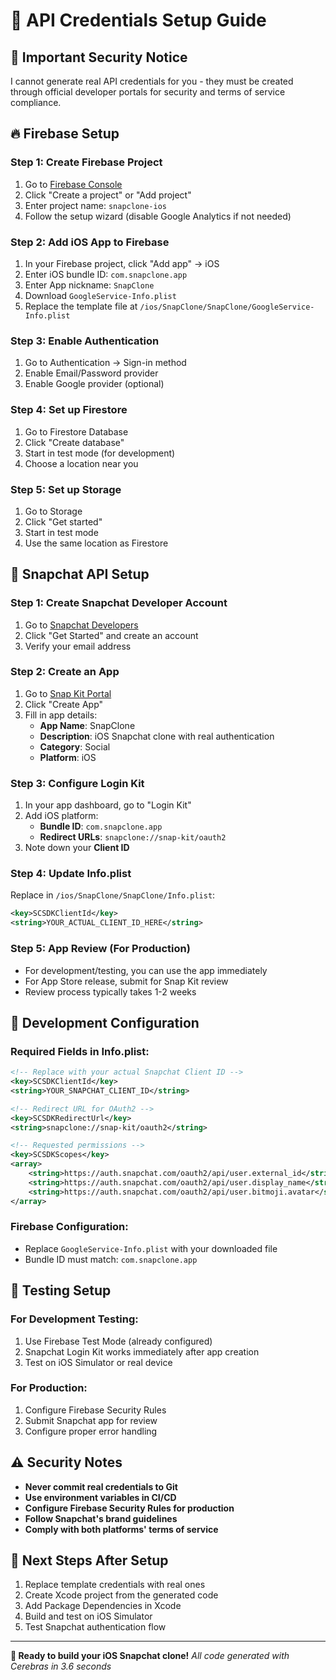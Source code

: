 # 🔐 API Credentials Setup Guide

## 🚫 Important Security Notice
I cannot generate real API credentials for you - they must be created through official developer portals for security and terms of service compliance.

## 🔥 Firebase Setup

### Step 1: Create Firebase Project
1. Go to [Firebase Console](https://console.firebase.google.com/)
2. Click "Create a project" or "Add project"
3. Enter project name: `snapclone-ios`
4. Follow the setup wizard (disable Google Analytics if not needed)

### Step 2: Add iOS App to Firebase
1. In your Firebase project, click "Add app" → iOS
2. Enter iOS bundle ID: `com.snapclone.app`
3. Enter App nickname: `SnapClone`
4. Download `GoogleService-Info.plist`
5. Replace the template file at `/ios/SnapClone/SnapClone/GoogleService-Info.plist`

### Step 3: Enable Authentication
1. Go to Authentication → Sign-in method
2. Enable Email/Password provider
3. Enable Google provider (optional)

### Step 4: Set up Firestore
1. Go to Firestore Database
2. Click "Create database"
3. Start in test mode (for development)
4. Choose a location near you

### Step 5: Set up Storage
1. Go to Storage
2. Click "Get started"
3. Start in test mode
4. Use the same location as Firestore

## 📱 Snapchat API Setup

### Step 1: Create Snapchat Developer Account
1. Go to [Snapchat Developers](https://developers.snap.com/)
2. Click "Get Started" and create an account
3. Verify your email address

### Step 2: Create an App
1. Go to [Snap Kit Portal](https://kit.snapchat.com/)
2. Click "Create App"
3. Fill in app details:
   - **App Name**: SnapClone
   - **Description**: iOS Snapchat clone with real authentication
   - **Category**: Social
   - **Platform**: iOS

### Step 3: Configure Login Kit
1. In your app dashboard, go to "Login Kit"
2. Add iOS platform:
   - **Bundle ID**: `com.snapclone.app`
   - **Redirect URLs**: `snapclone://snap-kit/oauth2`
3. Note down your **Client ID**

### Step 4: Update Info.plist
Replace in `/ios/SnapClone/SnapClone/Info.plist`:
```xml
<key>SCSDKClientId</key>
<string>YOUR_ACTUAL_CLIENT_ID_HERE</string>
```

### Step 5: App Review (For Production)
- For development/testing, you can use the app immediately
- For App Store release, submit for Snap Kit review
- Review process typically takes 1-2 weeks

## 🔧 Development Configuration

### Required Fields in Info.plist:
```xml
<!-- Replace with your actual Snapchat Client ID -->
<key>SCSDKClientId</key>
<string>YOUR_SNAPCHAT_CLIENT_ID</string>

<!-- Redirect URL for OAuth2 -->
<key>SCSDKRedirectUrl</key>
<string>snapclone://snap-kit/oauth2</string>

<!-- Requested permissions -->
<key>SCSDKScopes</key>
<array>
    <string>https://auth.snapchat.com/oauth2/api/user.external_id</string>
    <string>https://auth.snapchat.com/oauth2/api/user.display_name</string>
    <string>https://auth.snapchat.com/oauth2/api/user.bitmoji.avatar</string>
</array>
```

### Firebase Configuration:
- Replace `GoogleService-Info.plist` with your downloaded file
- Bundle ID must match: `com.snapclone.app`

## 🧪 Testing Setup

### For Development Testing:
1. Use Firebase Test Mode (already configured)
2. Snapchat Login Kit works immediately after app creation
3. Test on iOS Simulator or real device

### For Production:
1. Configure Firebase Security Rules
2. Submit Snapchat app for review
3. Configure proper error handling

## ⚠️ Security Notes

- **Never commit real credentials to Git**
- **Use environment variables in CI/CD**
- **Configure Firebase Security Rules for production**
- **Follow Snapchat's brand guidelines**
- **Comply with both platforms' terms of service**

## 🚀 Next Steps After Setup

1. Replace template credentials with real ones
2. Create Xcode project from the generated code
3. Add Package Dependencies in Xcode
4. Build and test on iOS Simulator
5. Test Snapchat authentication flow

---

**📱 Ready to build your iOS Snapchat clone!**
*All code generated with Cerebras in 3.6 seconds*